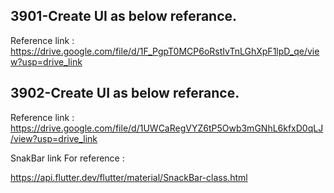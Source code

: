 ## 3901-Create UI as below referance.

Reference link : https://drive.google.com/file/d/1F_PgpT0MCP6oRstIvTnLGhXpF1lpD_qe/view?usp=drive_link

## 3902-Create UI as below referance.

Reference link : https://drive.google.com/file/d/1UWCaRegVYZ6tP5Owb3mGNhL6kfxD0qLJ/view?usp=drive_link

SnakBar link For reference :

https://api.flutter.dev/flutter/material/SnackBar-class.html
